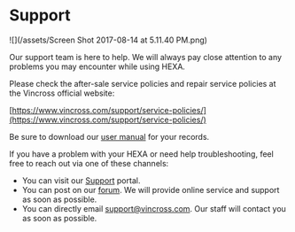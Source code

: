 # Support
![](/assets/Screen Shot 2017-08-14 at 5.11.40 PM.png)

Our support team is here to help. We will always pay close attention to any problems you may encounter while using HEXA. 

Please check the after-sale service policies and repair service policies at the Vincross official website:

[https://www.vincross.com/support/service-policies/](https://www.vincross.com/support/service-policies/)

Be sure to download our [user manual](https://www.vincross.com/support/hexa-user-guide) for your records.

If you have a problem with your HEXA or need help troubleshooting, feel free to reach out via one of these channels:

* You can visit our [Support](https://www.vincross.com/support) portal.
* You can post on our [forum](https://forum.vincross.com/). We will provide online service and support as soon as possible.
* You can directly email [support@vincross.com](mailto:support@vincross.com). Our staff will contact you as soon as possible.



